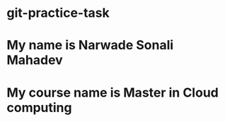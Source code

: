 # git-practice-task
# My name is Narwade Sonali Mahadev
# My course name is  Master in Cloud computing
